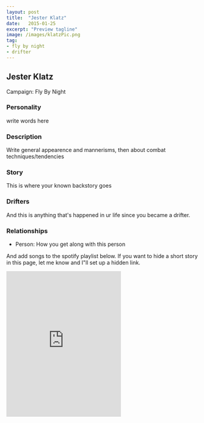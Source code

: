 ```yaml
---
layout: post
title:  "Jester Klatz"
date:   2015-01-25
excerpt: "Preview tagline"
image: /images/klatzPic.png
tag:
- fly by night
- drifter 
---
```


## Jester Klatz

Campaign: Fly By Night

### Personality

write words here

### Description

Write general appearence and mannerisms, then about combat techniques/tendencies

### Story

This is where your known backstory goes

### Drifters

And this is anything that's happened in ur life since you became a drifter.


### Relationships

- Person: How you get along with this person

And add songs to the spotify playlist below.
If you want to hide a short story in this page, let me know and I"ll set up a hidden link.

<iframe src="https://open.spotify.com/embed/playlist/1b0ToBHOJuwcW7GeESi6A6" width="300" height="380" frameborder="0" allowtransparency="true" allow="encrypted-media"></iframe>
